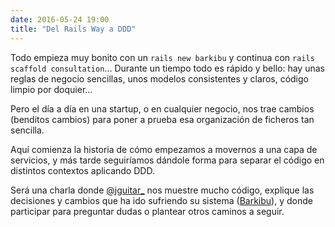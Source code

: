 ```yaml
---
date: 2016-05-24 19:00
title: "Del Rails Way a DDD"
---
```


Todo empieza muy bonito con un `rails new barkibu` y continua con `rails scaffold consultation`...
Durante un tiempo todo es rápido y bello: hay unas reglas de negocio sencillas, unos modelos consistentes y claros, código limpio por doquier...

Pero el día a día en una startup, o en cualquier negocio, nos trae cambios (benditos cambios) para poner a prueba esa organización de ficheros tan sencilla.

Aquí comienza la historia de cómo empezamos a movernos a una capa de servicios, y más tarde seguiríamos dándole forma para separar el código en distintos contextos aplicando DDD.

Será una charla donde [@jguitar_](https://twitter.com/jguitar_) nos muestre mucho código, explique las decisiones y cambios que ha ido sufriendo su sistema ([Barkibu](http://www.barkibu.com/)), y donde participar para preguntar dudas o plantear otros caminos a seguir.
